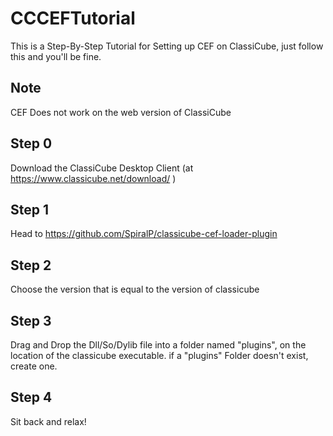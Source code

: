 # CCCEFTutorial
This is a Step-By-Step Tutorial for Setting up CEF on ClassiCube, just follow this and you'll be fine.

## Note
CEF Does not work on the web version of ClassiCube

## Step 0
Download the ClassiCube Desktop Client (at https://www.classicube.net/download/ )

## Step 1
Head to https://github.com/SpiralP/classicube-cef-loader-plugin

## Step 2
Choose the version that is equal to the version of classicube

## Step 3
Drag and Drop the Dll/So/Dylib file into a folder named "plugins", on the location of the classicube executable. if a "plugins" Folder doesn't exist, create one.

## Step 4
Sit back and relax!
